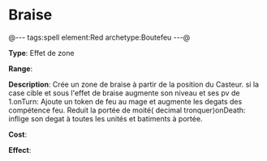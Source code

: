 # Braise

@---
tags:spell
element:Red
archetype:Boutefeu
---@

**Type**:
Effet de zone

**Range**:

**Description**:
Crée un zone de braise à partir de la position du Casteur. si la case cible et sous l'effet de braise augmente son niveau et ses pv de 1.onTurn: Ajoute un token de feu au mage et augmente les degats des compétence feu. Reduit la portée de moité( decimal tronquer)onDeath: inflige son degat à toutes les unités et batiments à portée.

**Cost**:

**Effect**:

